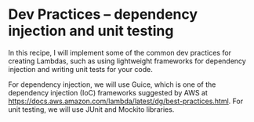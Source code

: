 # Dev Practices – dependency injection and unit testing
In this recipe, I will implement some of the common dev practices for creating Lambdas, such as using lightweight frameworks for dependency injection and writing unit tests for your code. 

For dependency injection, we will use Guice, which is one of the dependency injection (IoC) frameworks suggested by AWS at https://docs.aws.amazon.com/lambda/latest/dg/best-practices.html. For unit testing, we will use JUnit and Mockito libraries.

